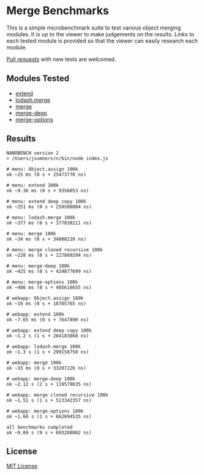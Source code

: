 # Merge Benchmarks

This is a simple microbenchmark suite to test various object merging modules.
It is up to the viewer to make judgements on the results. Links to each tested
module is provided so that the viewer can easily research each module.

[Pull requests](https://github.com/jsumners/merge-benchmarks) with new tests
are welcomed.

## Modules Tested

+ [extend](https://www.npmjs.com/package/extend)
+ [lodash.merge](https://www.npmjs.com/package/lodash.merge)
+ [merge](https://www.npmjs.com/package/merge)
+ [merge-deep](https://www.npmjs.com/package/merge-deep)
+ [merge-options](https://www.npmjs.com/package/merge-options)

## Results

```
NANOBENCH version 2
> /Users/jsumners/n/bin/node index.js

# menu: Object.assign 100k
ok ~25 ms (0 s + 25473770 ns)

# menu: extend 100k
ok ~9.36 ms (0 s + 9356053 ns)

# menu: extend deep copy 100k
ok ~251 ms (0 s + 250508084 ns)

# menu: lodash.merge 100k
ok ~377 ms (0 s + 377038211 ns)

# menu: merge 100k
ok ~34 ms (0 s + 34008210 ns)

# menu: merge cloned recursive 100k
ok ~228 ms (0 s + 227889294 ns)

# menu: merge-deep 100k
ok ~425 ms (0 s + 424877699 ns)

# menu: merge-options 100k
ok ~486 ms (0 s + 485616655 ns)

# webapp: Object.assign 100k
ok ~19 ms (0 s + 18705765 ns)

# webapp: extend 100k
ok ~7.65 ms (0 s + 7647890 ns)

# webapp: extend deep copy 100k
ok ~1.2 s (1 s + 204183868 ns)

# webapp: lodash.merge 100k
ok ~1.3 s (1 s + 299158750 ns)

# webapp: merge 100k
ok ~33 ms (0 s + 33207226 ns)

# webapp: merge-deep 100k
ok ~2.12 s (2 s + 119579635 ns)

# webapp: merge cloned recursive 100k
ok ~1.51 s (1 s + 513342357 ns)

# webapp: merge-options 100k
ok ~1.66 s (1 s + 662694535 ns)

all benchmarks completed
ok ~9.69 s (9 s + 693288002 ns)
```

## License

[MIT License](http://jsumners.mit-license.org)
